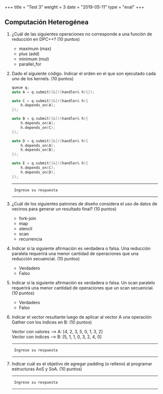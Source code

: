 +++
title = "Test 3"
weight = 3
date = "2019-05-11"
type = "eval"
+++

## Computación Heterogénea

1. ¿Cuál de las siguientes operaciones no corresponde a una función de reducción en DPC++? (10 puntos)
    - maximum (max)
    - plus (add)
    - minimum (mul)
    - parallel_for

2. Dado el siguiente código. Indicar el orden en el que son ejecutado cada uno de los kernels. (10 puntos)

    ```cpp
    queue q;
    auto A = q.submit([&])(handler& h){});

    auto C = q.submit([&])(handler& h){
        h.depends_on(A);
    });

    auto B = q.submit([&])(handler& h){
        h.depends_on(A);
        h.depends_on(C);
    });

    auto D = q.submit([&])(handler& h){
        h.depends_on(A);
        h.depends_on(B);
    });

    auto E = q.submit([&])(handler& h){
        h.depends_on(C);
        h.depends_on(D);
    });
    ```
    ---

        Ingrese su respuesta

    ---

3. ¿Cuál de los siguientes patrones de diseño considera el uso de datos de vecinos para generar un resultado final? (10 puntos)
    - fork-join
    - map
    - stencil
    - scan
    - recurrencia

4. Indicar si la siguiente afirmación es verdadera o falsa. Una reducción paralela requerirá una menor cantidad de operaciones que una reducción secuencial. (10 puntos)
    - Verdadero
    - Falso

5. Indicar si la siguiente afirmación es verdadera o falsa. Un scan paralelo requerirá una menor cantidad de operaciones que un scan secuencial. (10 puntos)
    - Verdadero
    - Falso

6. Indicar el vector resultante luego de aplicar al vector A una operación Gather con los índices en B: (10 puntos)

    Vector con valores -->  A: [4, 2, 3, 5, 0, 1, 3, 2]  
    Vector con índices -->  B: [5, 1, 1, 0, 3, 2, 4, 0]

    ---

        Ingrese su respuesta

    ---

7. Indicar cuál es el objetivo de agregar padding (o relleno) al programar estructuras AoS y SoA. (10 puntos)

    ---

        Ingrese su respuesta

    ---